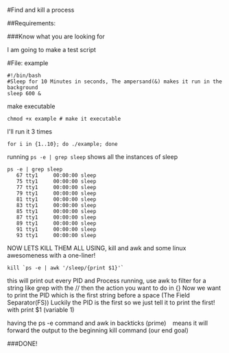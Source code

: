 #Find and kill a process

##Requirements:

###Know what you are looking for

I am going to make a test script

#File: example
```
#!/bin/bash
#Sleep for 10 Minutes in seconds, The ampersand(&) makes it run in the background 
sleep 600 &
```

make executable

```
chmod +x example # make it executable
```

I'll run it 3 times
```
for i in {1..10}; do ./example; done
```

running ```ps -e | grep sleep``` shows all the instances of sleep
```
ps -e | grep sleep
   67 tty1     00:00:00 sleep
   75 tty1     00:00:00 sleep
   77 tty1     00:00:00 sleep
   79 tty1     00:00:00 sleep
   81 tty1     00:00:00 sleep
   83 tty1     00:00:00 sleep
   85 tty1     00:00:00 sleep
   87 tty1     00:00:00 sleep
   89 tty1     00:00:00 sleep
   91 tty1     00:00:00 sleep
   93 tty1     00:00:00 sleep
```

NOW LETS KILL THEM ALL USING, kill and awk and some linux awesomeness with a one-liner!
```
kill `ps -e | awk '/sleep/{print $1}'`
```
this will print out every PID and Process running,
use awk to filter for a string like grep with the //
then the action you want to do in {}
Now we want to print the PID which is the first string before a space (The Field Separator(FS))
Luckily the PID is the first so we just tell it to print the first! with print $1 (variable 1)

having the ps -e command and awk in backticks (prime) ` ` means it will forward the output to the beginning kill command (our end goal)

###DONE!